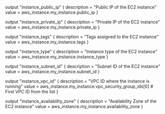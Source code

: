 output "instance_public_ip" {
  description = "Public IP of the EC2 instance"
  value       = aws_instance.my_instance.public_ip
}

output "instance_private_ip" { 
  description = "Private IP of the EC2 instance"
  value       = aws_instance.my_instance.private_ip
}

output "instance_tags" {
  description = "Tags assigned to the EC2 instance"
  value       = aws_instance.my_instance.tags
}

output "instance_type" {
  description = "Instance type of the EC2 instance"
  value       = aws_instance.my_instance.instance_type
}

output "instance_subnet_id" {
  description = "Subnet ID of the EC2 instance"
  value       = aws_instance.my_instance.subnet_id
}

output "instance_vpc_id" {
  description = "VPC ID where the instance is running"
  value       = aws_instance.my_instance.vpc_security_group_ids[0]  # First VPC ID from the list
}

output "instance_availability_zone" {
  description = "Availability Zone of the EC2 instance"
  value       = aws_instance.my_instance.availability_zone
}

